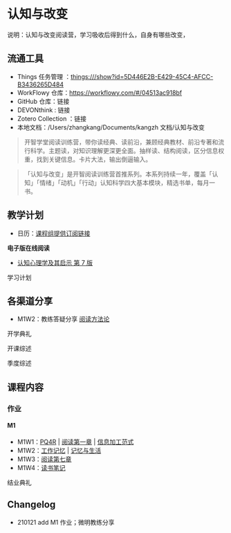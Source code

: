 # 认知与改变

说明：认知与改变阅读营，学习吸收后得到什么，自身有哪些改变，

## 流通工具

- Things 任务管理 ：<things:///show?id=5D446E2B-E429-45C4-AFCC-B3436265D484>
- WorkFlowy 仓库：https://workflowy.com/#/04513ac918bf
- GitHub 仓库：链接
- DEVONthink : 链接
- Zotero Collection ：链接
- 本地文档：/Users/zhangkang/Documents/kangzh 文档/认知与改变

>开智学堂阅读训练营，带你读经典、读前沿，兼顾经典教材、前沿专著和流行科学。主题读，对知识理解更深更全面。抽样读、结构阅读，区分信息权重，找到关键信息。卡片大法，输出倒逼输入。

>「认知与改变」是开智阅读训练营首推系列。本系列持续一年，覆盖「认知」「情绪」「动机」「行动」认知科学四大基本模块，精选书单，每月一书。

## 教学计划

- 日历：[课程组提供订阅链接](https://p26-caldav.icloud.com/published/2/NDc1MDQ4MDQyNDc1MDQ4MM5zPn5IY8c9Xu8svPESJYzDbOcgTIKJ2PJQFICYTBF1-O2KYxPCNqxeeF1bAYPGAtDIbbu01hQTY4RMVJZwb34)

**电子版在线阅读**

- [认知心理学及其启示 第 7 版](http://reader.epubee.com/books/mobile/1b/1becb7e39bd2de0ad33fef12275f1747/text00001.html)

学习计划

## 各渠道分享

- M1W2：教练答疑分享 [阅读方法论](CONTENT/210121-M1W2：教练答疑.md) 

开学典礼

开课综述

季度综述

## 课程内容

### 作业

#### M1

- M1W1：[PQ4R](CONTENT/210121-M1W1基础-PQ4R.md) | [阅读第一章](CONTENT/210121-M1W1基础-阅读第一章.md) | [信息加工范式](CONTENT/210121-M1W1选修.md)
- M1W2：[工作记忆](CONTENT/210121-M1W2基础.md) | [记忆与生活](CONTENT/210121-M1W2选修.md)
- M1W3：[阅读第七章](CONTENT/210121-M1W3选修.md)
- M1W4：[读书笔记](CONTENT/210121-M1W4notes.md)

结业典礼

## Changelog

- 210121 add M1 作业；微明教练分享